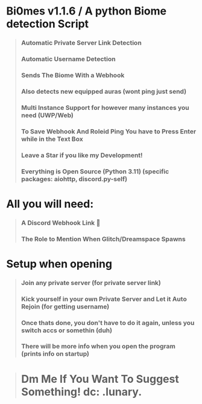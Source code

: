# Bi0mes v1.1.6 / A python Biome detection Script 

> ### Automatic Private Server Link Detection 
> ### Automatic Username Detection 
> ### Sends The Biome With a Webhook 
> ### Also detects new equipped auras (wont ping just send)
> ### Multi Instance Support for however many instances you need (UWP/Web)
> ### To Save Webhook And Roleid Ping You have to Press Enter while in the Text Box
> ### Leave a Star if you like my Development!
> ### Everything is Open Source (Python 3.11) (specific packages: aiohttp, discord.py-self)


# All you will need:

> ### A Discord Webhook Link 🔗
> ### The Role to Mention When Glitch/Dreamspace Spawns


# Setup when opening

> ### Join any private server (for private server link)
> ### Kick yourself in your own Private Server and Let it Auto Rejoin (for getting username)
> ### Once thats done, you don't have to do it again, unless you switch accs or somethin (duh)
> ### There will be more info when you open the program (prints info on startup)



> # Dm Me If You Want To Suggest Something! dc: .lunary.
